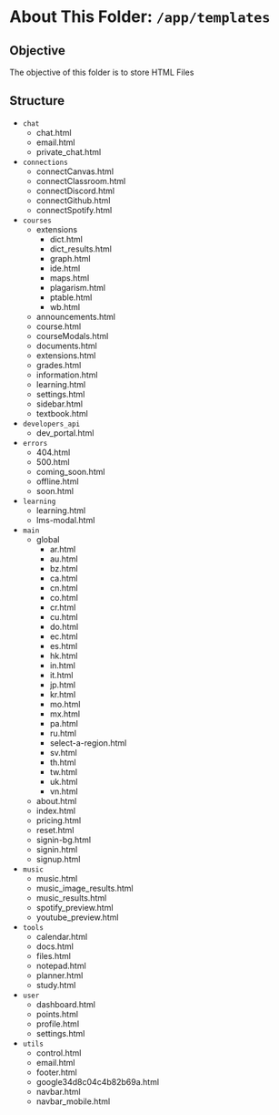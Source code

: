 # About This Folder: `/app/templates`

## Objective

The objective of this folder is to store HTML Files

## Structure

* `chat`
  * chat.html
  * email.html
  * private_chat.html
* `connections`
  * connectCanvas.html
  * connectClassroom.html
  * connectDiscord.html
  * connectGithub.html
  * connectSpotify.html
* `courses`
  * extensions
	  * dict.html
	  * dict_results.html
	  * graph.html
	  * ide.html
	  * maps.html
	  * plagarism.html
	  * ptable.html
	  * wb.html 
  * announcements.html
  * course.html
  * courseModals.html
  * documents.html
  * extensions.html
  * grades.html
  * information.html
  * learning.html
  * settings.html
  * sidebar.html
  * textbook.html
* `developers_api`
  * dev_portal.html
* `errors`
  * 404.html
  * 500.html
  * coming_soon.html
  * offline.html
  * soon.html
* `learning`
  * learning.html
  * lms-modal.html
* `main`
  * global
  	*  ar.html
	  * au.html
	  * bz.html
	  * ca.html
	  * cn.html
	  * co.html
	  * cr.html
	  * cu.html
	  * do.html
	  * ec.html
	  * es.html
	  * hk.html
	  * in.html
	  * it.html
	  * jp.html
	  * kr.html
	  * mo.html
	  * mx.html
	  * pa.html
	  * ru.html
	  * select-a-region.html
	  * sv.html
	  * th.html
	  * tw.html
	  * uk.html
	  * vn.html
  * about.html
  * index.html
  * pricing.html
  * reset.html
  * signin-bg.html
  * signin.html
  * signup.html
* `music`
  * music.html
  * music_image_results.html
  * music_results.html
  * spotify_preview.html
  * youtube_preview.html
* `tools`
  * calendar.html
  * docs.html
  * files.html
  * notepad.html
  * planner.html
  * study.html
* `user`
  * dashboard.html
  * points.html
  * profile.html
  * settings.html
* `utils`
   * control.html
  * email.html
  * footer.html
  * google34d8c04c4b82b69a.html
  * navbar.html
  * navbar_mobile.html

